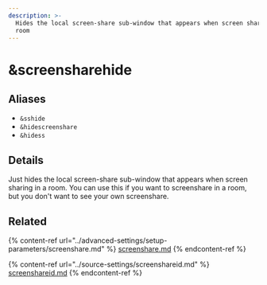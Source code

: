 ```yaml
---
description: >-
  Hides the local screen-share sub-window that appears when screen sharing in a
  room
---
```


# \&screensharehide

## Aliases

* `&sshide`
* `&hidescreenshare`
* `&hidess`

## Details

Just hides the local screen-share sub-window that appears when screen sharing in a room. You can use this if you want to screenshare in a room, but you don't want to see your own screenshare.

## Related

{% content-ref url="../advanced-settings/setup-parameters/screenshare.md" %}
[screenshare.md](../advanced-settings/setup-parameters/screenshare.md)
{% endcontent-ref %}

{% content-ref url="../source-settings/screenshareid.md" %}
[screenshareid.md](../source-settings/screenshareid.md)
{% endcontent-ref %}
